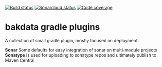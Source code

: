 [![Build status](https://travis-ci.org/bakdata/com.bakdata.gradle%3Agradle-plugins.svg?branch=master)](https://travis-ci.org/bakdata/com.bakdata.gradle%3Agradle-plugins/) 
[![Sonarcloud status](https://sonarcloud.io/api/project_badges/measure?project=bakdata-com.bakdata.gradle%3Agradle-plugins&metric=alert_status)](https://sonarcloud.io/dashboard?id=bakdata-com.bakdata.gradle%3Agradle-plugins)
[![Code coverage](https://sonarcloud.io/api/project_badges/measure?project=bakdata-com.bakdata.gradle%3Agradle-plugins&metric=coverage)](https://sonarcloud.io/dashboard?id=bakdata-com.bakdata.gradle%3Agradle-plugins)

bakdata gradle plugins
======================

A collection of small gradle plugin, mostly focused on deployment.

**Sonar** Some defaults for easy integration of sonar on multi-module projects
**Sonatype** is used for uploading to sonatype repos and ultimately publish to Maven Central 


